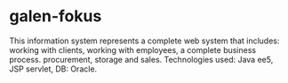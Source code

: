 # galen-fokus



This information system represents a complete web system that includes: working with clients, working with employees, a complete business process. procurement, storage and sales.
Technologies used: Java ee5, JSP servlet, DB: Oracle.

